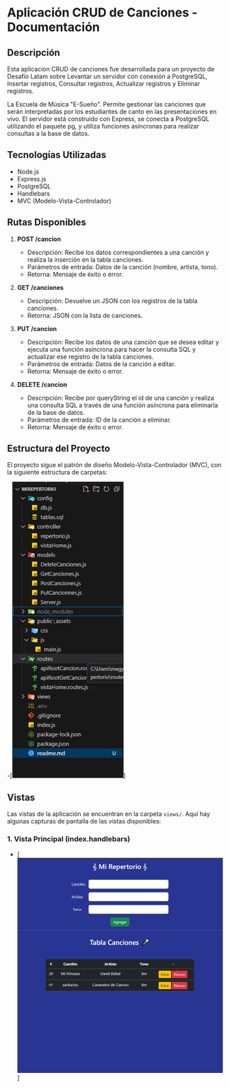 # Aplicación CRUD de Canciones - Documentación

## Descripción

Esta aplicación CRUD de canciones fue desarrollada para un proyecto de Desafío Latam sobre Levantar un servidor con
conexión a PostgreSQL, Insertar registros, Consultar registros, Actualizar registros y Eliminar
registros.  

La Escuela de Música "E-Sueño". Permite gestionar las canciones que serán interpretadas por los estudiantes de canto en las presentaciones en vivo. El servidor está construido con Express, se conecta a PostgreSQL utilizando el paquete pg, y utiliza funciones asíncronas para realizar consultas a la base de datos.

## Tecnologías Utilizadas

- Node.js
- Express.js
- PostgreSQL
- Handlebars
- MVC (Modelo-Vista-Controlador)

## Rutas Disponibles

1. **POST /cancion**
   - Descripción: Recibe los datos correspondientes a una canción y realiza la inserción en la tabla canciones.
   - Parámetros de entrada: Datos de la canción (nombre, artista, tono).
   - Retorna: Mensaje de éxito o error.

2. **GET /canciones**
   - Descripción: Devuelve un JSON con los registros de la tabla canciones.
   - Retorna: JSON con la lista de canciones.

3. **PUT /cancion**
   - Descripción: Recibe los datos de una canción que se desea editar y ejecuta una función asíncrona para hacer la consulta SQL y actualizar ese registro de la tabla canciones.
   - Parámetros de entrada: Datos de la canción a editar.
   - Retorna: Mensaje de éxito o error.

4. **DELETE /cancion**
   - Descripción: Recibe por queryString el id de una canción y realiza una consulta SQL a través de una función asíncrona para eliminarla de la base de datos.
   - Parámetros de entrada: ID de la canción a eliminar.
   - Retorna: Mensaje de éxito o error.

## Estructura del Proyecto

El proyecto sigue el patrón de diseño Modelo-Vista-Controlador (MVC), con la siguiente estructura de carpetas:

-[![alt text](image.png)]


## Vistas

Las vistas de la aplicación se encuentran en la carpeta `views/`. Aquí hay algunas capturas de pantalla de las vistas disponibles:

### 1. Vista Principal (index.handlebars)
   - [![alt text](image-1.png)]


